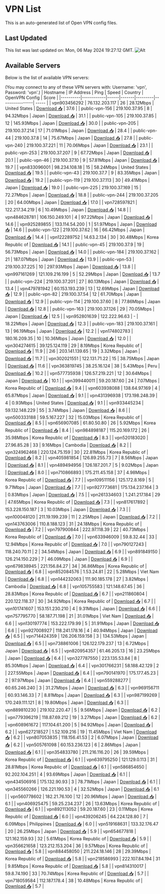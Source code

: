 # VPN List

This is an auto-generated list of Open VPN config files.

## Last Updated

This list was last updated on: Mon, 06 May 2024 19:27:12 GMT.
![Alt](https://repobeats.axiom.co/api/embed/186b98318ef1479477931607c1ad7d823f12451f.svg "Repobeats analytics image")

## Available Servers

Below is the list of available VPN servers:

(You may connect to any of these VPN servers with: Username: 'vpn', Password: 'vpn'.)
| Hostname | IP Address | Ping | Speed | Country | OpenVPN Config | Score |
|----------|------------|------|-------|---------|----------------| ----- |
| vpn903456292 | 76.132.203.117 | 26 | 28.12Mbps | United States | [Download 📥](./configs/server_0_US.ovpn) | 37.6 |
| public-vpn-156 | 219.100.37.95 | 8 | 94.32Mbps | Japan | [Download 📥](./configs/server_1_JP.ovpn) | 31.1 |
| public-vpn-105 | 219.100.37.85 | 12 | 145.93Mbps | Japan | [Download 📥](./configs/server_2_JP.ovpn) | 30.0 |
| public-vpn-205 | 219.100.37.214 | 17 | 71.01Mbps | Japan | [Download 📥](./configs/server_3_JP.ovpn) | 28.4 |
| public-vpn-44 | 219.100.37.8 | 14 | 75.67Mbps | Japan | [Download 📥](./configs/server_4_JP.ovpn) | 27.8 |
| public-vpn-240 | 219.100.37.221 | 11 | 70.06Mbps | Japan | [Download 📥](./configs/server_5_JP.ovpn) | 23.1 |
| public-vpn-253 | 219.100.37.207 | 9 | 67.72Mbps | Japan | [Download 📥](./configs/server_6_JP.ovpn) | 20.1 |
| public-vpn-46 | 219.100.37.10 | 9 | 57.81Mbps | Japan | [Download 📥](./configs/server_7_JP.ovpn) | 19.7 |
| vpn833096001 | 98.234.108.18 | 15 | 58.24Mbps | United States | [Download 📥](./configs/server_8_US.ovpn) | 19.5 |
| public-vpn-43 | 219.100.37.7 | 9 | 83.35Mbps | Japan | [Download 📥](./configs/server_9_JP.ovpn) | 19.2 |
| public-vpn-119 | 219.100.37.113 | 30 | 49.41Mbps | Japan | [Download 📥](./configs/server_10_JP.ovpn) | 19.0 |
| public-vpn-225 | 219.100.37.169 | 15 | 72.27Mbps | Japan | [Download 📥](./configs/server_11_JP.ovpn) | 18.8 |
| public-vpn-244 | 219.100.37.205 | 20 | 64.00Mbps | Japan | [Download 📥](./configs/server_12_JP.ovpn) | 17.0 |
| vpn728597821 | 122.217.34.219 | 6 | 10.49Mbps | Japan | [Download 📥](./configs/server_13_JP.ovpn) | 14.8 |
| vpn484628781 | 106.150.249.101 | 4 | 97.22Mbps | Japan | [Download 📥](./configs/server_14_JP.ovpn) | 14.6 |
| vpn925289855 | 133.114.54.200 | 1 | 51.97Mbps | Japan | [Download 📥](./configs/server_15_JP.ovpn) | 14.6 |
| public-vpn-122 | 219.100.37.62 | 16 | 66.42Mbps | Japan | [Download 📥](./configs/server_16_JP.ovpn) | 14.4 |
| vpn122289752 | 14.63.2.134 | 30 | 30.48Mbps | Korea Republic of | [Download 📥](./configs/server_17_KR.ovpn) | 14.1 |
| public-vpn-45 | 219.100.37.9 | 19 | 56.73Mbps | Japan | [Download 📥](./configs/server_18_JP.ovpn) | 14.0 |
| public-vpn-184 | 219.100.37.162 | 21 | 187.07Mbps | Japan | [Download 📥](./configs/server_19_JP.ovpn) | 13.9 |
| public-vpn-53 | 219.100.37.225 | 10 | 297.93Mbps | Japan | [Download 📥](./configs/server_20_JP.ovpn) | 13.8 |
| vpn997161269 | 121.109.216.199 | 5 | 52.29Mbps | Japan | [Download 📥](./configs/server_21_JP.ovpn) | 13.7 |
| public-vpn-224 | 219.100.37.201 | 27 | 80.13Mbps | Japan | [Download 📥](./configs/server_22_JP.ovpn) | 13.4 |
| vpn479781942 | 60.153.193.239 | 13 | 12.69Mbps | Japan | [Download 📥](./configs/server_23_JP.ovpn) | 12.9 |
| public-vpn-82 | 219.100.37.54 | 12 | 61.70Mbps | Japan | [Download 📥](./configs/server_24_JP.ovpn) | 12.9 |
| public-vpn-114 | 219.100.37.60 | 8 | 77.86Mbps | Japan | [Download 📥](./configs/server_25_JP.ovpn) | 12.8 |
| public-vpn-163 | 219.100.37.126 | 29 | 70.05Mbps | Japan | [Download 📥](./configs/server_26_JP.ovpn) | 12.5 |
| vpn952801639 | 122.222.96.63 | - | 18.22Mbps | Japan | [Download 📥](./configs/server_27_JP.ovpn) | 12.3 |
| public-vpn-183 | 219.100.37.161 | 13 | 96.19Mbps | Japan | [Download 📥](./configs/server_28_JP.ovpn) | 12.2 |
| vpn174802783 | 180.16.209.35 | 10 | 10.36Mbps | Japan | [Download 📥](./configs/server_29_JP.ovpn) | 12.0 |
| vpn304274615 | 39.125.124.119 | 29 | 8.19Mbps | Korea Republic of | [Download 📥](./configs/server_30_KR.ovpn) | 11.9 |
| 2i6 | 203.141.139.65 | 19 | 3.32Mbps | Japan | [Download 📥](./configs/server_31_JP.ovpn) | 11.7 |
| vpn302021551 | 122.131.71.22 | 15 | 38.75Mbps | Japan | [Download 📥](./configs/server_32_JP.ovpn) | 11.6 |
| vpn363819745 | 38.25.16.124 | 38 | 5.43Mbps | Peru | [Download 📥](./configs/server_33_PE.ovpn) | 10.2 |
| vpn577735938 | 126.57.219.221 | 12 | 30.64Mbps | Japan | [Download 📥](./configs/server_34_JP.ovpn) | 10.1 |
| vpn399440011 | 59.20.187.60 | 24 | 7.07Mbps | Korea Republic of | [Download 📥](./configs/server_35_KR.ovpn) | 9.4 |
| vpn603938088 | 138.64.97.169 | 4 | 65.87Mbps | Japan | [Download 📥](./configs/server_36_JP.ovpn) | 9.1 |
| vpn431396938 | 173.198.248.39 | 4 | 0.93Mbps | United States | [Download 📥](./configs/server_37_US.ovpn) | 9.1 |
| vpn933445234 | 59.132.148.229 | 55 | 3.74Mbps | Japan | [Download 📥](./configs/server_38_JP.ovpn) | 8.6 |
| vpn500333188 | 59.5.167.227 | 32 | 15.03Mbps | Korea Republic of | [Download 📥](./configs/server_39_KR.ovpn) | 8.5 |
| vpn656907085 | 61.80.50.80 | 26 | 5.92Mbps | Korea Republic of | [Download 📥](./configs/server_40_KR.ovpn) | 8.4 |
| vpn984898187 | 115.20.169.172 | 26 | 35.98Mbps | Korea Republic of | [Download 📥](./configs/server_41_KR.ovpn) | 8.3 |
| vpn520183020 | 27.96.85.28 | 33 | 9.16Mbps | Cambodia | [Download 📥](./configs/server_42_KH.ovpn) | 8.2 |
| vpn324962468 | 220.124.75.159 | 30 | 22.81Mbps | Korea Republic of | [Download 📥](./configs/server_43_KR.ovpn) | 8.2 |
| vpn405981854 | 126.89.255.73 | 7 | 8.56Mbps | Japan | [Download 📥](./configs/server_44_JP.ovpn) | 8.1 |
| vpn489494956 | 126.187.201.7 | 5 | 9.02Mbps | Japan | [Download 📥](./configs/server_45_JP.ovpn) | 8.0 |
| vpn710866893 | 175.211.45.158 | 37 | 4.98Mbps | Korea Republic of | [Download 📥](./configs/server_46_KR.ovpn) | 7.7 |
| vpn109511156 | 125.172.8.169 | 5 | 9.71Mbps | Japan | [Download 📥](./configs/server_47_JP.ovpn) | 7.7 |
| vpn927773681 | 175.134.237.164 | 3 | 0.83Mbps | Japan | [Download 📥](./configs/server_48_JP.ovpn) | 7.5 |
| vpn261334603 | 1.241.217.184 | 29 | 47.65Mbps | Korea Republic of | [Download 📥](./configs/server_49_KR.ovpn) | 7.3 |
| vpn817617892 | 153.228.150.187 | 3 | 10.03Mbps | Japan | [Download 📥](./configs/server_50_JP.ovpn) | 7.3 |
| vpn100048120 | 211.19.199.239 | 11 | 2.25Mbps | Japan | [Download 📥](./configs/server_51_JP.ovpn) | 7.2 |
| vpn143763006 | 110.8.188.123 | 31 | 24.18Mbps | Korea Republic of | [Download 📥](./configs/server_52_KR.ovpn) | 7.2 |
| vpn797900844 | 222.97.118.39 | 22 | 40.73Mbps | Korea Republic of | [Download 📥](./configs/server_53_KR.ovpn) | 7.0 |
| vpn633946009 | 59.8.32.44 | 33 | 12.94Mbps | Korea Republic of | [Download 📥](./configs/server_54_KR.ovpn) | 7.0 |
| vpn790127243 | 118.240.70.11 | 2 | 34.54Mbps | Japan | [Download 📥](./configs/server_55_JP.ovpn) | 6.9 |
| vpn891849150 | 126.214.150.229 | 7 | 46.09Mbps | Japan | [Download 📥](./configs/server_56_JP.ovpn) | 6.9 |
| vpn679838945 | 221.156.84.27 | 34 | 36.86Mbps | Korea Republic of | [Download 📥](./configs/server_57_KR.ovpn) | 6.8 |
| vpn852084576 | 1.53.24.81 | 22 | 5.28Mbps | Viet Nam | [Download 📥](./configs/server_58_VN.ovpn) | 6.8 |
| vpn144232063 | 111.90.185.178 | 27 | 3.82Mbps | Cambodia | [Download 📥](./configs/server_59_KH.ovpn) | 6.8 |
| vpn105755583 | 121.148.67.45 | 36 | 28.83Mbps | Korea Republic of | [Download 📥](./configs/server_60_KR.ovpn) | 6.7 |
| vpn211860804 | 220.122.118.37 | 30 | 34.92Mbps | Korea Republic of | [Download 📥](./configs/server_61_KR.ovpn) | 6.7 |
| vpn101741607 | 153.151.230.210 | 4 | 9.31Mbps | Japan | [Download 📥](./configs/server_62_JP.ovpn) | 6.6 |
| vpn757795770 | 58.187.71.198 | 21 | 31.01Mbps | Viet Nam | [Download 📥](./configs/server_63_VN.ovpn) | 6.6 |
| vpn130197774 | 153.222.179.99 | 5 | 31.91Mbps | Japan | [Download 📥](./configs/server_64_JP.ovpn) | 6.6 |
| vpn927008927 | 118.241.178.16 | 4 | 40.94Mbps | Japan | [Download 📥](./configs/server_65_JP.ovpn) | 6.5 |
| vpn714424359 | 126.206.159.158 | 3 | 134.53Mbps | Japan | [Download 📥](./configs/server_66_JP.ovpn) | 6.5 |
| vpn738861006 | 126.122.179.237 | 13 | 6.72Mbps | Japan | [Download 📥](./configs/server_67_JP.ovpn) | 6.5 |
| vpn820954357 | 61.46.205.13 | 16 | 23.25Mbps | Japan | [Download 📥](./configs/server_68_JP.ovpn) | 6.4 |
| vpn327787550 | 223.135.53.84 | 8 | 85.30Mbps | Japan | [Download 📥](./configs/server_69_JP.ovpn) | 6.4 |
| vpn301766231 | 58.188.42.129 | 2 | 227.55Mbps | Japan | [Download 📥](./configs/server_70_JP.ovpn) | 6.4 |
| vpn790141970 | 175.177.45.23 | 2 | 97.97Mbps | Japan | [Download 📥](./configs/server_71_JP.ovpn) | 6.4 |
| vpn559288277 | 60.65.246.240 | 3 | 31.27Mbps | Japan | [Download 📥](./configs/server_72_JP.ovpn) | 6.3 |
| vpn969156711 | 60.93.146.33 | 7 | 8.81Mbps | Japan | [Download 📥](./configs/server_73_JP.ovpn) | 6.3 |
| vpn987199269 | 170.249.111.121 | 8 | 19.80Mbps | Japan | [Download 📥](./configs/server_74_JP.ovpn) | 6.3 |
| vpn889810230 | 219.102.220.47 | 5 | 9.56Mbps | Japan | [Download 📥](./configs/server_75_JP.ovpn) | 6.2 |
| vpn779396219 | 118.87.69.212 | 19 | 3.27Mbps | Japan | [Download 📥](./configs/server_76_JP.ovpn) | 6.2 |
| vpn608961672 | 117.104.61.200 | 5 | 94.92Mbps | Japan | [Download 📥](./configs/server_77_JP.ovpn) | 6.2 |
| vpn627218527 | 1.52.109.216 | 19 | 11.45Mbps | Viet Nam | [Download 📥](./configs/server_78_VN.ovpn) | 6.2 |
| vpn807053835 | 118.156.41.53 | 2 | 6.07Mbps | Japan | [Download 📥](./configs/server_79_JP.ovpn) | 6.2 |
| vpn505761098 | 60.153.236.123 | 6 | 2.86Mbps | Japan | [Download 📥](./configs/server_80_JP.ovpn) | 6.1 |
| vpn354833780 | 211.216.116.20 | 26 | 39.59Mbps | Korea Republic of | [Download 📥](./configs/server_81_KR.ovpn) | 6.1 |
| vpn639795250 | 121.129.0.113 | 31 | 28.81Mbps | Korea Republic of | [Download 📥](./configs/server_82_KR.ovpn) | 6.1 |
| vpn586854650 | 92.202.104.251 | 4 | 93.69Mbps | Japan | [Download 📥](./configs/server_83_JP.ovpn) | 6.1 |
| vpn434506916 | 175.132.90.93 | 3 | 78.71Mbps | Japan | [Download 📥](./configs/server_84_JP.ovpn) | 6.1 |
| vpn345560266 | 126.221.190.53 | 4 | 32.52Mbps | Japan | [Download 📥](./configs/server_85_JP.ovpn) | 6.1 |
| vpn560778602 | 182.21.76.100 | 12 | 20.96Mbps | Japan | [Download 📥](./configs/server_86_JP.ovpn) | 6.1 |
| vpn406925475 | 59.25.234.237 | 26 | 13.63Mbps | Korea Republic of | [Download 📥](./configs/server_87_KR.ovpn) | 6.1 |
| vpn892113052 | 59.20.187.60 | 23 | 0.11Mbps | Korea Republic of | [Download 📥](./configs/server_88_KR.ovpn) | 6.0 |
| vpn439206245 | 64.224.128.80 | 7 | 6.09Mbps | Philippines | [Download 📥](./configs/server_89_PH.ovpn) | 6.0 |
| vpn519168631 | 133.32.176.47 | 20 | 26.25Mbps | Japan | [Download 📥](./configs/server_90_JP.ovpn) | 5.9 |
| vpn654677818 | 121.162.159.93 | 32 | 5.61Mbps | Korea Republic of | [Download 📥](./configs/server_91_KR.ovpn) | 5.9 |
| vpn356621658 | 123.212.153.204 | 36 | 9.57Mbps | Korea Republic of | [Download 📥](./configs/server_92_KR.ovpn) | 5.8 |
| vpn884458050 | 211.224.18.146 | 28 | 29.39Mbps | Korea Republic of | [Download 📥](./configs/server_93_KR.ovpn) | 5.8 |
| vpn218586993 | 222.107.84.194 | 31 | 9.85Mbps | Korea Republic of | [Download 📥](./configs/server_94_KR.ovpn) | 5.8 |
| vpn814310017 | 59.8.74.190 | 33 | 70.74Mbps | Korea Republic of | [Download 📥](./configs/server_95_KR.ovpn) | 5.7 |
| vpn718059584 | 112.187.178.4 | 38 | 10.48Mbps | Korea Republic of | [Download 📥](./configs/server_96_KR.ovpn) | 5.7 |
